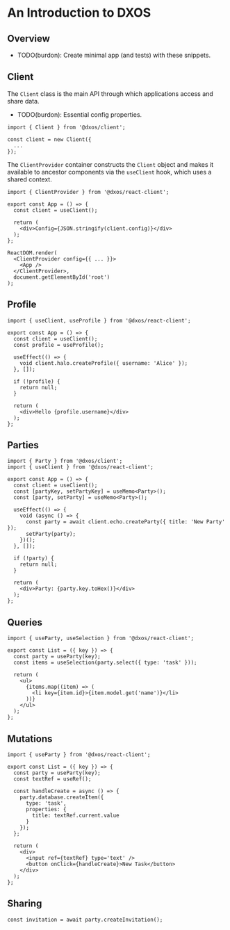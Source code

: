 # An Introduction to DXOS

## Overview

- TODO(burdon): Create minimal app (and tests) with these snippets.

## Client

The `Client` class is the main API through which applications access and share data.

- TODO(burdon): Essential config properties.

```tsx
import { Client } from '@dxos/client';

const client = new Client({
  ...
});
```

The `ClientProvider` container constructs the `Client` object and makes it available to ancestor components via the `useClient` hook, which uses a shared context.

```tsx
import { ClientProvider } from '@dxos/react-client';

export const App = () => {
  const client = useClient();

  return (
    <div>Config={JSON.stringify(client.config)}</div>
  );
};

ReactDOM.render(
  <ClientProvider config={{ ... }}>
    <App />
  </ClientProvider>,
  document.getElementById('root')
);
```

## Profile

```tsx
import { useClient, useProfile } from '@dxos/react-client';

export const App = () => {
  const client = useClient();
  const profile = useProfile();

  useEffect(() => {
    void client.halo.createProfile({ username: 'Alice' });
  }, []);
  
  if (!profile) {
    return null;
  }

  return (
    <div>Hello {profile.username}</div>
  );
};
```

## Parties

```tsx
import { Party } from '@dxos/client';
import { useClient } from '@dxos/react-client';

export const App = () => {
  const client = useClient();
  const [partyKey, setPartyKey] = useMemo<Party>();
  const [party, setParty] = useMemo<Party>();

  useEffect(() => {
    void (async () => {
      const party = await client.echo.createParty({ title: 'New Party' });
      setParty(party);
    })();
  }, []);
  
  if (!party) {
    return null;
  }

  return (
    <div>Party: {party.key.toHex()}</div>
  );
};
```

## Queries

```tsx
import { useParty, useSelection } from '@dxos/react-client';

export const List = ({ key }) => {
  const party = useParty(key);
  const items = useSelection(party.select({ type: 'task' }));

  return (
    <ul>
      {items.map((item) => (
        <li key={item.id}>{item.model.get('name')}</li>
      ))}
    </ul>
  );
};
```

## Mutations

```tsx
import { useParty } from '@dxos/react-client';

export const List = ({ key }) => {
  const party = useParty(key);
  const textRef = useRef();

  const handleCreate = async () => {
    party.database.createItem({
      type: 'task',
      properties: {
        title: textRef.current.value
      }
    });
  };

  return (
    <div>
      <input ref={textRef} type='text' />
      <button onClick={handleCreate}>New Task</button>
    </div>
  );
};
```

## Sharing

```tsx
const invitation = await party.createInvitation();
```
